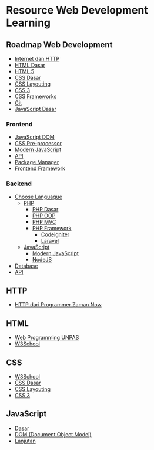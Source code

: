 # Resource Web Development Learning

## Roadmap Web Development

- [Internet dan HTTP]()
- [HTML Dasar]()
- [HTML 5]()
- [CSS Dasar]()
- [CSS Layouting]()
- [CSS 3]()
- [CSS Frameworks]()
- [Git]()
- [JavaScript Dasar]()

### Frontend

- [JavaScript DOM]()
- [CSS Pre-processor]()
- [Modern JavaScript]()
- [API]()
- [Package Manager]()
- [Frontend Framework]()

### Backend

- [Choose Languague]()
  - [PHP]()
    - [PHP Dasar]()
    - [PHP OOP]()
    - [PHP MVC]()
    - [PHP Framework]()
      - [Codeigniter]()
      - [Laravel]()
  - [JavaScript]()
    - [Modern JavaScript]()
    - [NodeJS]()
- [Database]()
- [API]()

## HTTP

- [HTTP dari Programmer Zaman Now](https://www.youtube.com/watch?v=92Rjzrq4oIg)

## HTML

- [Web Programming UNPAS](https://www.youtube.com/playlist?list=PLFIM0718LjIVuONHysfOK0ZtiqUWvrx4F)
- [W3School](https://www.w3schools.com/html/)

## CSS

- [W3School](https://www.w3schools.com/css/)
- [CSS Dasar](https://www.youtube.com/playlist?list=PLFIM0718LjIUBrbm6Gdh6k7ZUvPIAZm7p)
- [CSS Layouting](https://www.youtube.com/playlist?list=PLFIM0718LjIUu4Ju9GUL5zpLcuq08TKYr)
- [CSS 3](https://www.youtube.com/playlist?list=PLFIM0718LjIVCmrSWbZPKCccCkfFw-Naa)

## JavaScript

- [Dasar](https://www.youtube.com/playlist?list=PLFIM0718LjIWXagluzROrA-iBY9eeUt4w)
- [DOM (Document Object Model)](https://www.youtube.com/playlist?list=PLFIM0718LjIWB3YRoQbQh82ZewAGtE2-3)
- [Lanjutan](https://www.youtube.com/playlist?list=PLFIM0718LjIUGpY8wmE41W7rTJo_3Y46-)
